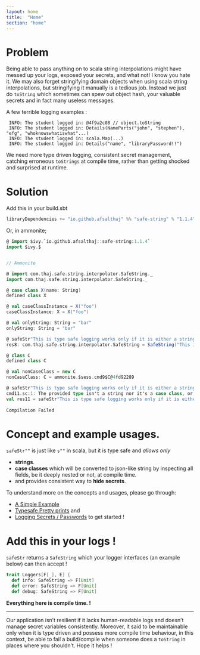 ```yaml
---
layout: home
title:  "Home"
section: "home"
---
```


# Problem

Being able to pass anything on to scala string interpolations might have messed up  your logs, exposed your secrets, and what not! I know you hate it.
We may also forget stringifying domain objects when using scala string interpolations, but stringifying it manually is a tedious job. Instead we just do `toString` which sometimes can spew out object hash, your valuable secrets and in fact many useless messages.

A few terrible logging examples :

  ``` 
   INFO: The student logged in: @4f9a2c08 // object.toString
   INFO: The student logged in: Details(NameParts("john", "stephen"), "efg", "whoknowswhatiswhat"...) 
   INFO: The student logged in: scala.Map(...)
   INFO: The student logged in: Details("name", "libraryPassword!!")
  ```
  
We need more type driven logging, consistent secret management, catching erroneous `toStrings` at compile time, rather than getting shocked and surprised at runtime.  
 
# Solution

Add this in your build.sbt

```scala
libraryDependencies += "io.github.afsalthaj" %% "safe-string" % "1.1.4"
```

Or, in ammonite;

```scala
@ import $ivy.`io.github.afsalthaj::safe-string:1.1.4`
import $ivy.$
```

```scala

// Ammonite

@ import com.thaj.safe.string.interpolator.SafeString._
import com.thaj.safe.string.interpolator.SafeString._

@ case class X(name: String)
defined class X

@ val caseClassInstance = X("foo")
caseClassInstance: X = X("foo")

@ val onlyString: String = "bar"
onlyString: String = "bar"

@ safeStr"This is type safe logging works only if it is either a string or a case class instance $caseClassInstance or $onlyString"
res8: com.thaj.safe.string.interpolator.SafeString = SafeString("This is type safe logging works only if it is either a string or a case class instance { name: foo } or bar")

@ class C
defined class C

@ val nonCaseClass = new C
nonCaseClass: C = ammonite.$sess.cmd9$C@4fd92289

@ safeStr"This is type safe logging works only if it is either a string or a case class instance $nonCaseClass or $onlyString"
cmd11.sc:1: The provided type isn't a string nor it's a case class, or you might have tried a `toString` on non-strings !
val res11 = safeStr"This is type safe logging works only if it is either a string or a case class instance $nonCaseClass or $onlyString"
                                                                                                            ^
Compilation Failed

```

# Concept and example usages.

`safeStr""` is just like `s""` in scala, but it is type safe and _allows only_ 

* **strings**.
* **case classes** which will be converted to json-like string by inspecting all fields, be it deeply nested or not, at compile time.
* and provides consistent way to **hide secrets**.

To understand more on the concepts and usages, please go through:

* [A Simple Example](https://afsalthaj.github.io/safe-string-interpolation/examples.html)
* [Typesafe Pretty prints](https://afsalthaj.github.io/safe-string-interpolation/pretty_print.html) and 
* [Logging Secrets / Passwords](https://afsalthaj.github.io/safe-string-interpolation/secrets.html) to get started !


# Add this in your logs !

`safeStr` returns a `SafeString` which your logger interfaces (an example below) can then accept !


```scala
trait Loggers[F[_], E] {
  def info: SafeString => F[Unit]
  def error: SafeString => F[Unit]
  def debug: SafeString => F[Unit]

```

**Everything here is compile time. !** 


----------------------------------------

Our application isn’t resilient if it lacks human-readable logs and doesn’t manage secret variables consistently. Moreover, it said to be maintainable only when it is type driven and possess more compile time behaviour, in this context, be able to fail a build/compile when someone does a `toString` in places where you shouldn’t. Hope it helps !